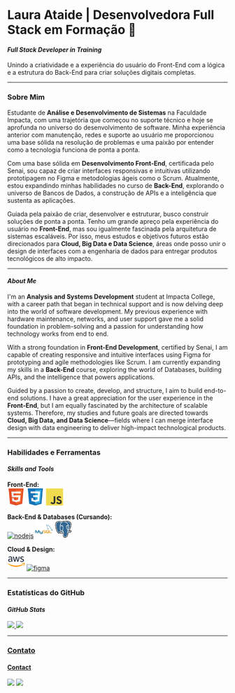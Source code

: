 # Laura Ataide | Desenvolvedora Full Stack em Formação 👋
#### *Full Stack Developer in Training*

Unindo a criatividade e a experiência do usuário do Front-End com a lógica e a estrutura do Back-End para criar soluções digitais completas.

---

### Sobre Mim
Estudante de **Análise e Desenvolvimento de Sistemas** na Faculdade Impacta, com uma trajetória que começou no suporte técnico e hoje se aprofunda no universo do desenvolvimento de software. Minha experiência anterior com manutenção, redes e suporte ao usuário me proporcionou uma base sólida na resolução de problemas e uma paixão por entender como a tecnologia funciona de ponta a ponta.

Com uma base sólida em **Desenvolvimento Front-End**, certificada pelo Senai, sou capaz de criar interfaces responsivas e intuitivas utilizando prototipagem no Figma e metodologias ágeis como o Scrum. Atualmente, estou expandindo minhas habilidades no curso de **Back-End**, explorando o universo de Bancos de Dados, a construção de APIs e a inteligência que sustenta as aplicações.

Guiada pela paixão de criar, desenvolver e estruturar, busco construir soluções de ponta a ponta. Tenho um grande apreço pela experiência do usuário no **Front-End**, mas sou igualmente fascinada pela arquitetura de sistemas escaláveis. Por isso, meus estudos e objetivos futuros estão direcionados para **Cloud, Big Data e Data Science**, áreas onde posso unir o design de interfaces com a engenharia de dados para entregar produtos tecnológicos de alto impacto.

---
#### *About Me*
I'm an **Analysis and Systems Development** student at Impacta College, with a career path that began in technical support and is now delving deep into the world of software development. My previous experience with hardware maintenance, networks, and user support gave me a solid foundation in problem-solving and a passion for understanding how technology works from end to end.

With a strong foundation in **Front-End Development**, certified by Senai, I am capable of creating responsive and intuitive interfaces using Figma for prototyping and agile methodologies like Scrum. I am currently expanding my skills in a **Back-End** course, exploring the world of Databases, building APIs, and the intelligence that powers applications.

Guided by a passion to create, develop, and structure, I aim to build end-to-end solutions. I have a great appreciation for the user experience in the **Front-End**, but I am equally fascinated by the architecture of scalable systems. Therefore, my studies and future goals are directed towards **Cloud, Big Data, and Data Science**—fields where I can merge interface design with data engineering to deliver high-impact technological products.

---
### Habilidades e Ferramentas
#### *Skills and Tools*

<p align="left">
  <strong>Front-End:</strong><br>
  <a href="https://developer.mozilla.org/en-US/docs/Web/HTML" target="_blank" rel="noreferrer"><img src="https://raw.githubusercontent.com/devicons/devicon/master/icons/html5/html5-original.svg" alt="html5" width="40" height="40"/></a>
  <a href="https://developer.mozilla.org/en-US/docs/Web/CSS" target="_blank" rel="noreferrer"><img src="https://raw.githubusercontent.com/devicons/devicon/master/icons/css3/css3-original.svg" alt="css3" width="40" height="40"/></a>
  <a href="https://developer.mozilla.org/en-US/docs/Web/JavaScript" target="_blank" rel="noreferrer"><img src="https://raw.githubusercontent.com/devicons/devicon/master/icons/javascript/javascript-original.svg" alt="javascript" width="40" height="40"/></a>
</p>
<p align="left">
  <strong>Back-End & Databases (Cursando):</strong><br>
  <a href="https://nodejs.org" target="_blank" rel="noreferrer"><img src="https://cdn.jsdelivr.net/gh/devicons/devicon@latest/icons/nodejs/nodejs-original-wordmark.svg" alt="nodejs" width="40" height="40"/></a>
  <a href="https://www.mysql.com/" target="_blank" rel="noreferrer"><img src="https://raw.githubusercontent.com/devicons/devicon/master/icons/mysql/mysql-original-wordmark.svg" alt="mysql" width="40" height="40"/></a>
  <a href="https://www.postgresql.org" target="_blank" rel="noreferrer"><img src="https://raw.githubusercontent.com/devicons/devicon/master/icons/postgresql/postgresql-original.svg" alt="postgresql" width="40" height="40"/></a>
</p>
<p align="left">
  <strong>Cloud & Design:</strong><br>
  <a href="https://aws.amazon.com" target="_blank" rel="noreferrer"><img src="https://raw.githubusercontent.com/devicons/devicon/master/icons/amazonwebservices/amazonwebservices-original-wordmark.svg" alt="aws" width="40" height="40"/></a>
  <a href="https://www.figma.com/" target="_blank" rel="noreferrer"><img src="https://www.vectorlogo.zone/logos/figma/figma-icon.svg" alt="figma" width="40" height="40"/></a>
</p>

---
### Estatísticas do GitHub
#### *GitHub Stats*
<div>
  <a href="https://github.com/lauraataide8">
  <img height="180px" src="https://github-readme-stats.vercel.app/api?username=lauraataide8&show_icons=true&theme=ayu-mirage&include_all_commits=true&count_private=true"/>
  <img height="180px" src="https://github-readme-stats.vercel.app/api/top-langs/?username=lauraataide8&layout=compact&langs_count=6&theme=ayu-mirage"/>
</div>

---

### Contato
#### Contact
<div>
  <a href="https://www.linkedin.com/in/lauraataide91/" target="_blank"><img src="https://img.shields.io/badge/LinkedIn-0077B5?style=for-the-badge&logo=linkedin&logoColor=white"></a>
  <a href="mailto:lauramartinsataide@gmail.com"><img src="https://img.shields.io/badge/Gmail-D14836?style=for-the-badge&logo=gmail&logoColor=white"></a>
</div>

